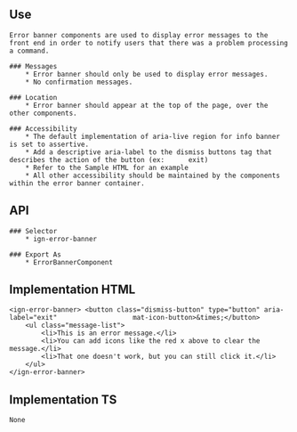 ## Use
    Error banner components are used to display error messages to the front end in order to notify users that there was a problem processing a command.

    ### Messages
        * Error banner should only be used to display error messages.
        * No confirmation messages.

    ### Location
        * Error banner should appear at the top of the page, over the other components.

    ### Accessibility
        * The default implementation of aria-live region for info banner is set to assertive. 
        * Add a descriptive aria-label to the dismiss buttons tag that describes the action of the button (ex:      exit)
        * Refer to the Sample HTML for an example
        * All other accessibility should be maintained by the components within the error banner container.
        

## API
    ### Selector
        * ign-error-banner
    
    ### Export As
        * ErrorBannerComponent

## Implementation HTML
    <ign-error-banner> <button class="dismiss-button" type="button" aria-label="exit"                   mat-icon-button>&times;</button>
        <ul class="message-list">
            <li>This is an error message.</li>
            <li>You can add icons like the red x above to clear the message.</li>
            <li>That one doesn't work, but you can still click it.</li>
        </ul>
    </ign-error-banner>

## Implementation TS
    None